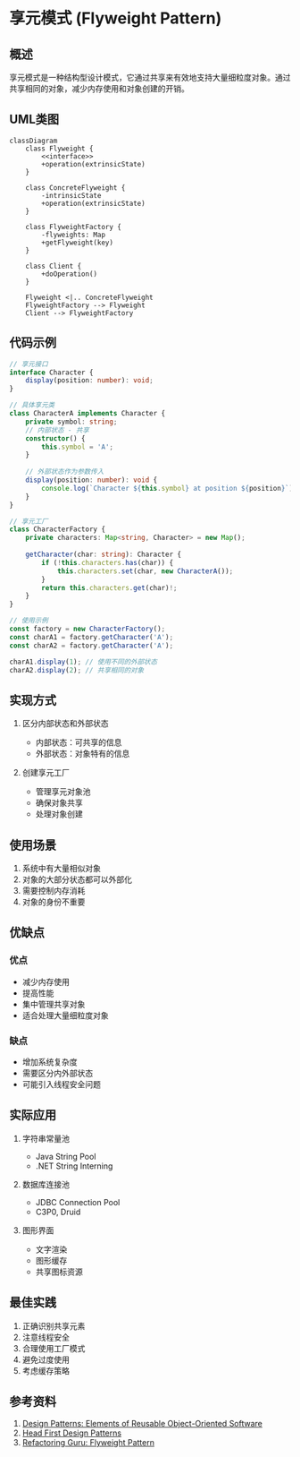 # 享元模式 (Flyweight Pattern)

## 概述
享元模式是一种结构型设计模式，它通过共享来有效地支持大量细粒度对象。通过共享相同的对象，减少内存使用和对象创建的开销。

## UML类图
```mermaid
classDiagram
    class Flyweight {
        <<interface>>
        +operation(extrinsicState)
    }
    
    class ConcreteFlyweight {
        -intrinsicState
        +operation(extrinsicState)
    }
    
    class FlyweightFactory {
        -flyweights: Map
        +getFlyweight(key)
    }
    
    class Client {
        +doOperation()
    }
    
    Flyweight <|.. ConcreteFlyweight
    FlyweightFactory --> Flyweight
    Client --> FlyweightFactory
```

## 代码示例
```typescript
// 享元接口
interface Character {
    display(position: number): void;
}

// 具体享元类
class CharacterA implements Character {
    private symbol: string;
    // 内部状态 - 共享
    constructor() {
        this.symbol = 'A';
    }
    
    // 外部状态作为参数传入
    display(position: number): void {
        console.log(`Character ${this.symbol} at position ${position}`);
    }
}

// 享元工厂
class CharacterFactory {
    private characters: Map<string, Character> = new Map();
    
    getCharacter(char: string): Character {
        if (!this.characters.has(char)) {
            this.characters.set(char, new CharacterA());
        }
        return this.characters.get(char)!;
    }
}

// 使用示例
const factory = new CharacterFactory();
const charA1 = factory.getCharacter('A');
const charA2 = factory.getCharacter('A');

charA1.display(1); // 使用不同的外部状态
charA2.display(2); // 共享相同的对象
```

## 实现方式
1. 区分内部状态和外部状态
   - 内部状态：可共享的信息
   - 外部状态：对象特有的信息
   
2. 创建享元工厂
   - 管理享元对象池
   - 确保对象共享
   - 处理对象创建

## 使用场景
1. 系统中有大量相似对象
2. 对象的大部分状态都可以外部化
3. 需要控制内存消耗
4. 对象的身份不重要

## 优缺点

### 优点
- 减少内存使用
- 提高性能
- 集中管理共享对象
- 适合处理大量细粒度对象

### 缺点
- 增加系统复杂度
- 需要区分内外部状态
- 可能引入线程安全问题

## 实际应用
1. 字符串常量池
   - Java String Pool
   - .NET String Interning

2. 数据库连接池
   - JDBC Connection Pool
   - C3P0, Druid

3. 图形界面
   - 文字渲染
   - 图形缓存
   - 共享图标资源

## 最佳实践
1. 正确识别共享元素
2. 注意线程安全
3. 合理使用工厂模式
4. 避免过度使用
5. 考虑缓存策略

## 参考资料
1. [Design Patterns: Elements of Reusable Object-Oriented Software](https://book.douban.com/subject/1052241/)
2. [Head First Design Patterns](https://book.douban.com/subject/2243615/)
3. [Refactoring Guru: Flyweight Pattern](https://refactoringguru.cn/design-patterns/flyweight)
